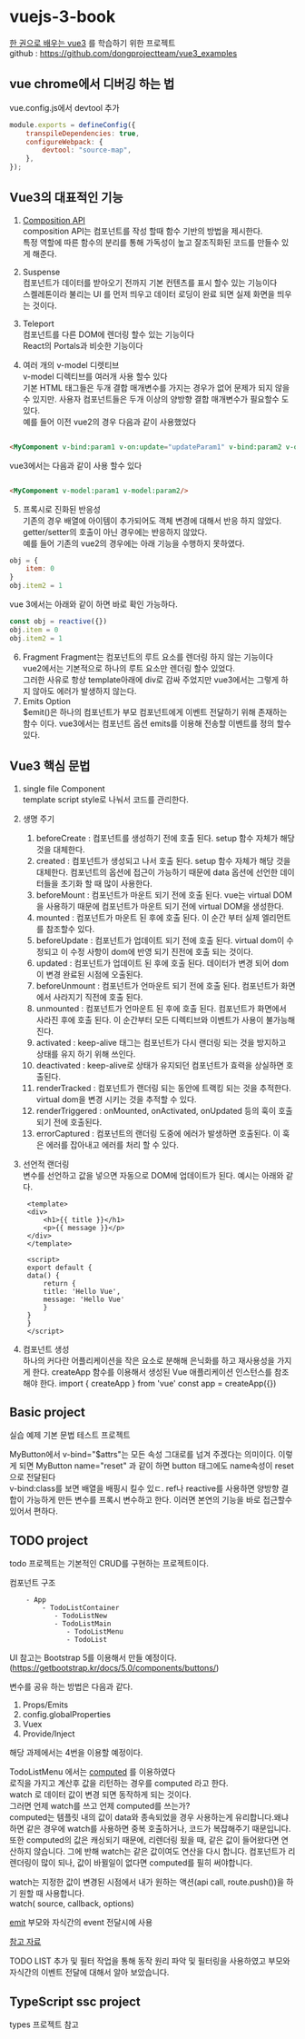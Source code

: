 # vuejs-3-book

[한 권으로 배우는 vue3](http://www.yes24.com/Product/Goods/103336234) 를 학습하기 위한 프로젝트  
github : https://github.com/dongprojectteam/vue3_examples

## vue chrome에서 디버깅 하는 법

vue.config.js에서 devtool 추가

```js
module.exports = defineConfig({
    transpileDependencies: true,
    configureWebpack: {
        devtool: "source-map",
    },
});
```

## Vue3의 대표적인 기능

1. [Composition API](https://kyounghwan01.github.io/blog/Vue/vue3/composition-api/#composition-api%E1%84%80%E1%85%A1-%E1%84%82%E1%85%A1%E1%84%8B%E1%85%A9%E1%84%80%E1%85%A6-%E1%84%83%E1%85%AC%E1%86%AB-%E1%84%87%E1%85%A2%E1%84%80%E1%85%A7%E1%86%BC)  
   composition API는 컴포넌트를 작성 할때 함수 기반의 방법을 제시한다.  
   특정 역할에 따른 함수의 분리를 통해 가독성이 높고 잘조직화된 코드를 만들수 있게 해준다.

2. Suspense  
   컴포넌트가 데이터를 받아오기 전까지 기본 컨텐츠를 표시 할수 있는 기능이다  
   스켈레톤이라 불리는 UI 를 먼저 띄우고 데이터 로딩이 완료 되면 실제 화면을 띄우는 것이다.
3. Teleport  
   컴포넌트를 다른 DOM에 렌더링 할수 있는 기능이다  
   React의 Portals과 비슷한 기능이다
4. 여러 개의 v-model 디렛티브  
   v-model 디렉티브를 여러개 사용 할수 있다  
   기본 HTML 태그들은 두개 결합 매개변수를 가지는 경우가 없어 문제가 되지 않을수 있지만. 사용자 컴포넌트들은 두개 이상의 양방향 결합 매개변수가 필요할수 도 있다.  
   예를 들어 이전 vue2의 경우 다음과 같이 사용했었다

```html

<MyComponent v-bind:param1 v-on:update="updateParam1" v-bind:param2 v-on:update="updateParam2"/>
```  

vue3에서는 다음과 같이 사용 할수 있다

```html

<MyComponent v-model:param1 v-model:param2/>
```

5. 프록시로 진화된 반응성  
   기존의 경우 배열에 아이템이 추가되어도 객체 변경에 대해서 반응 하지 않았다. getter/setter의 호출이 아닌 경우에는 반응하지 않았다.  
   예를 들어 기존의 vue2의 경우에는 아래 기능을 수행하지 못하였다.

```js
obj = {
    item: 0
}
obj.item2 = 1
```

vue 3에서는 아래와 같이 하면 바로 확인 가능하다.

```js
const obj = reactive({})
obj.item = 0
obj.item2 = 1
```

6. Fragment
   Fragment는 컴포넌트의 루트 요소를 렌더링 하지 않는 기능이다  
   vue2에서는 기본적으로 하나의 루트 요소만 렌더링 할수 있었다.  
   그러한 사유로 항상 template아래에 div로 감싸 주었지만 vue3에서는 그렇게 하지 않아도 에러가 발생하지 않는다.
7. Emits Option  
   $emit()은 하나의 컴포넌트가 부모 컴포넌트에게 이벤트 전달하기 위해 존재하는 함수 이다. vue3에서는 컴포넌트 옵션 emits를 이용해 전송할 이벤트를 정의 할수 있다.

## Vue3 핵심 문법

1. single file Component  
   template script style로 나눠서 코드를 관리한다.
2. 생명 주기
    1. beforeCreate : 컴포넌트를 생성하기 전에 호출 된다. setup 함수 자체가 해당 것을 대체한다.
    2. created : 컴포넌트가 생성되고 나서 호출 된다. setup 함수 자체가 해당 것을 대체한다. 컴포넌트의 옵션에 접근이 가능하기 때문에 data 옵션에 선언한 데이터들을 초기화 할 때 많이
       사용한다.
    3. beforeMount : 컴포넌트가 마운트 되기 전에 호출 된다. vue는 virtual DOM을 사용하기 때문에 컴포넌트가 마운트 되기 전에 virtual DOM을 생성한다.
    4. mounted : 컴포넌트가 마운트 된 후에 호출 된다. 이 순간 부터 실제 엘리먼트를 참조할수 있다.
    5. beforeUpdate : 컴포넌트가 업데이트 되기 전에 호출 된다. virtual dom이 수정되고 이 수정 사항이 dom에 반영 되기 진전에 호출 되는 것이다.
    6. updated : 컴포넌트가 업데이트 된 후에 호출 된다. 데이터가 변경 되어 dom이 변경 완료된 시점에 오출된다.
    7. beforeUnmount : 컴포넌트가 언마운트 되기 전에 호출 된다. 컴포넌트가 화면에서 사라지기 직전에 호출 된다.
    8. unmounted : 컴포넌트가 언마운트 된 후에 호출 된다. 컴포넌트가 화면에서 사라진 후에 호출 된다. 이 순간부터 모든 디렉티브와 이벤트가 사용이 불가능해 진다.
    9. activated : keep-alive 태그는 컴포넌트가 다시 랜더링 되는 것을 방지하고 상태를 유지 하기 위해 쓰인다.
    10. deactivated : keep-alive로 상태가 유지되던 컴포넌트가 효력을 상실하면 호출된다.
    11. renderTracked : 컴포넌트가 랜더링 되는 동안에 트랙킹 되는 것을 추적한다. virtual dom을 변경 시키는 것을 추적할 수 있다.
    12. renderTriggered : onMounted, onActivated, onUpdated 등의 훅이 호출되기 전에 호출된다.
    13. errorCaptured : 컴포넌트의 랜더링 도중에 에러가 발생하면 호출된다. 이 훅은 에러를 잡아내고 에러를 처리 할 수 있다.
3. 선언적 랜더링  
   변수를 선언하고 값을 넣으면 자동으로 DOM에 업데이트가 된다. 예시는 아래와 같다.

        <template>
        <div>
            <h1>{{ title }}</h1>
            <p>{{ message }}</p>
        </div>
        </template>
        
        <script>
        export default {
        data() {
            return {
            title: 'Hello Vue',
            message: 'Hello Vue'
            }
        }
        }
        </script>

4. 컴포넌트 생성  
   하나의 커다란 어플리케이션을 작은 요소로 분해해 은닉화를 하고 재사용성을 가지게 한다. createApp 함수를 이용해서 생성된 Vue 애플리케이션 인스턴스를 참조해야 한다.
   import { createApp } from 'vue'
   const app = createApp({})

## Basic project

실습 예제 기본 문법 테스트 프로젝트

MyButton에서 v-bind="$attrs"는 모든 속성 그대로를 넘겨 주겠다는 의미이다. 이렇게 되면 MyButton name="reset" 과 같이 하면 button 태그에도 name속성이 reset으로
전달된다  
v-bind:class를 보면 배열을 배핑시 킬수 있ㄷ. ref나 reactive를 사용하면 양방향 결합이 가능하게 만든 변수를 프록시 변수하고 한다. 이러면 본연의 기능을 바로 접근할수 있어서 편하다.

## TODO project

todo 프로젝트는 기본적인 CRUD를 구현하는 프로젝트이다.

컴포넌트 구조

        - App
            - TodoListContainer
               - TodoListNew
               - TodoListMain
                  - TodoListMenu
                  - TodoList

UI 참고는 Bootstrap 5를 이용해서 만들 예정이다.
(https://getbootstrap.kr/docs/5.0/components/buttons/)

변수를 공유 하는 방법은 다음과 같다.

1. Props/Emits
2. config.globalProperties
3. Vuex
4. Provide/Inject

해당 과제에서는 4번을 이용할 예정이다.

TodoListMenu 에서는 [computed](https://goodteacher.tistory.com/541) 를 이용하였다  
로직을 가지고 계산후 값을 리턴하는 경우를 computed 라고 한다.  
watch 로 데이터 값이 변경 되면 동작하게 되는 것이다.  
그러면 언제 watch를 쓰고 언제
computed를 쓰는가?  
computed는 템플릿 내의 값이 data와 종속되었을 경우 사용하는게 유리합니다.왜냐하면 같은 경우에 watch를 사용하면 중복 호출하거나, 코드가 복잡해주기 때문입니다. 또한 computed의 값은 캐싱되기
때문에, 리렌더링 됬을 때, 같은 값이 들어왔다면 연산하지 않습니다. 그에 반해 watch는 같은 값이여도 연산을 다시 합니다. 컴포넌트가 리렌더링이 많이 되나, 값이 바뀔일이 없다면 computed를 필히
써야합니다.

watch는 지정한 값이 변경된 시점에서 내가 원하는 액션(api call, route.push())을 하기 원할 때 사용합니다.  
watch( source, callback, options)

[emit](https://webruden.tistory.com/925)
부모와 자식간의 event 전달시에 사용

[참고 자료](https://v3.ko.vuejs.org/guide/component-provide-inject.html)

TODO LIST 추가 및 필터 작업을 통해 동작 원리 파악 및 필터링을 사용하였고 부모와 자식간의 이벤트 전달에 대해서 알아 보았습니다.

## TypeScript ssc project

types 프로젝트 참고
